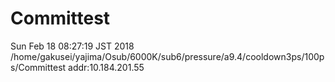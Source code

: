 # Committest
Sun Feb 18 08:27:19 JST 2018
/home/gakusei/yajima/Osub/6000K/sub6/pressure/a9.4/cooldown3ps/100ps/Committest
addr:10.184.201.55
